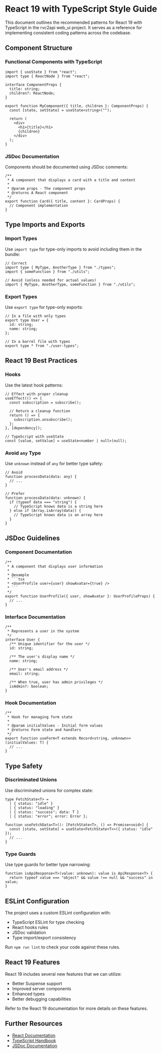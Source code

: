# React 19 with TypeScript Style Guide

This document outlines the recommended patterns for React 19 with TypeScript in the rvc2api web_ui project. It serves as a reference for implementing consistent coding patterns across the codebase.

## Component Structure

### Functional Components with TypeScript

```tsx
import { useState } from "react";
import type { ReactNode } from "react";

interface ComponentProps {
  title: string;
  children?: ReactNode;
}

export function MyComponent({ title, children }: ComponentProps) {
  const [state, setState] = useState<string>("");

  return (
    <div>
      <h1>{title}</h1>
      {children}
    </div>
  );
}
```

### JSDoc Documentation

Components should be documented using JSDoc comments:

```tsx
/**
 * A component that displays a card with a title and content
 *
 * @param props - The component props
 * @returns A React component
 */
export function Card({ title, content }: CardProps) {
  // Component implementation
}
```

## Type Imports and Exports

### Import Types

Use `import type` for type-only imports to avoid including them in the bundle:

```tsx
// Correct
import type { MyType, AnotherType } from "./types";
import { someFunction } from "./utils";

// Avoid (unless needed for actual values)
import { MyType, AnotherType, someFunction } from "./utils";
```

### Export Types

Use `export type` for type-only exports:

```tsx
// In a file with only types
export type User = {
  id: string;
  name: string;
};

// In a barrel file with types
export type * from "./user-types";
```

## React 19 Best Practices

### Hooks

Use the latest hook patterns:

```tsx
// Effect with proper cleanup
useEffect(() => {
  const subscription = subscribe();

  // Return a cleanup function
  return () => {
    subscription.unsubscribe();
  };
}, [dependency]);

// TypeScript with useState
const [value, setValue] = useState<number | null>(null);
```

### Avoid `any` Type

Use `unknown` instead of `any` for better type safety:

```tsx
// Avoid
function processData(data: any) {
  // ...
}

// Prefer
function processData(data: unknown) {
  if (typeof data === "string") {
    // TypeScript knows data is a string here
  } else if (Array.isArray(data)) {
    // TypeScript knows data is an array here
  }
}
```

## JSDoc Guidelines

### Component Documentation

````tsx
/**
 * A component that displays user information
 *
 * @example
 * ```tsx
 * <UserProfile user={user} showAvatar={true} />
 * ```
 */
export function UserProfile({ user, showAvatar }: UserProfileProps) {
  // ...
}
````

### Interface Documentation

```tsx
/**
 * Represents a user in the system
 */
interface User {
  /** Unique identifier for the user */
  id: string;

  /** The user's display name */
  name: string;

  /** User's email address */
  email: string;

  /** When true, user has admin privileges */
  isAdmin?: boolean;
}
```

### Hook Documentation

```tsx
/**
 * Hook for managing form state
 *
 * @param initialValues - Initial form values
 * @returns Form state and handlers
 */
export function useForm<T extends Record<string, unknown>>(initialValues: T) {
  // ...
}
```

## Type Safety

### Discriminated Unions

Use discriminated unions for complex state:

```tsx
type FetchState<T> =
  | { status: "idle" }
  | { status: "loading" }
  | { status: "success"; data: T }
  | { status: "error"; error: Error };

function useFetchData<T>(): [FetchState<T>, () => Promise<void>] {
  const [state, setState] = useState<FetchState<T>>({ status: "idle" });
  // ...
}
```

### Type Guards

Use type guards for better type narrowing:

```tsx
function isApiResponse<T>(value: unknown): value is ApiResponse<T> {
  return typeof value === "object" && value !== null && "success" in value;
}
```

## ESLint Configuration

The project uses a custom ESLint configuration with:

- TypeScript ESLint for type checking
- React hooks rules
- JSDoc validation
- Type import/export consistency

Run `npm run lint` to check your code against these rules.

## React 19 Features

React 19 includes several new features that we can utilize:

- Better Suspense support
- Improved server components
- Enhanced types
- Better debugging capabilities

Refer to the React 19 documentation for more details on these features.

## Further Resources

- [React Documentation](https://react.dev/)
- [TypeScript Handbook](https://www.typescriptlang.org/docs/handbook/intro.html)
- [JSDoc Documentation](https://jsdoc.app/)
